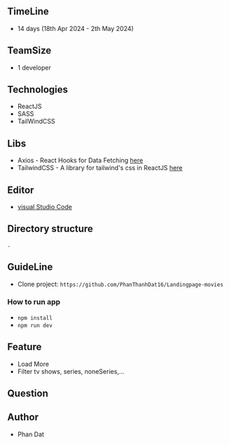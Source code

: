 ## TimeLine

- 14 days (18th Apr 2024 - 2th May 2024)

## TeamSize

- 1 developer

## Technologies

- ReactJS
- SASS
- TailWindCSS

## Libs

- Axios - React Hooks for Data Fetching [here](https://www.npmjs.com/package/axios)
- TailwindCSS - A library for tailwind's css in ReactJS [here](https://styled-components.com/)

## Editor

- [visual Studio Code](https://code.visualstudio.com/)

## Directory structure

```markdown
.
```

## GuideLine

- Clone project: `https://github.com/PhanThanhDat16/Landingpage-movies`

### How to run app

- `npm install`
- `npm run dev`

## Feature

- Load More 
- Filter tv shows, series, noneSeries,...

## Question

## Author

- Phan Dat
